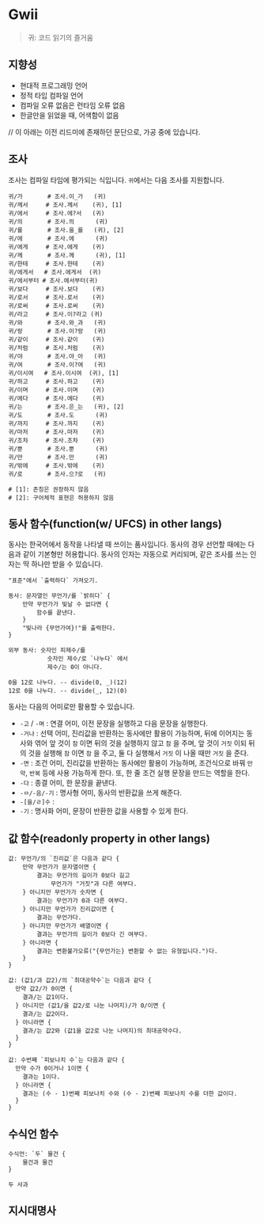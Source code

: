 # Gwii

> 귀: 코드 읽기의 즐거움

## 지향성

- 현대적 프로그래밍 언어
- 정적 타입 컴파일 언어
- 컴파일 오류 없음은 런타임 오류 없음
- 한글만을 읽었을 때, 어색함이 없음

// 이 아래는 이전 리드미에 존재하던 문단으로, 가공 중에 있습니다.

## 조사

조사는 컴파일 타임에 평가되는 식입니다. `귀`에서는 다음 조사를 지원합니다.

```gwii
귀/가       # 조사.이_가   (귀)
귀/께서     # 조사.께서    (귀), [1]
귀/에서     # 조사.에?서   (귀)
귀/의       # 조사.의      (귀)
귀/를       # 조사.을_를   (귀), [2]
귀/에       # 조사.에      (귀)
귀/에게     # 조사.에게    (귀)
귀/께       # 조사.께      (귀), [1]
귀/한테     # 조사.한테    (귀)
귀/에게서   # 조사.에게서  (귀)
귀/에서부터 # 조사.에서부터(귀)
귀/보다     # 조사.보다    (귀)
귀/로서     # 조사.로서    (귀)
귀/로써     # 조사.로써    (귀)
귀/라고     # 조사.이?라고 (귀)
귀/와       # 조사.와_과   (귀)
귀/랑       # 조사.이?랑   (귀)
귀/같이     # 조사.같이    (귀)
귀/처럼     # 조사.처럼    (귀)
귀/야       # 조사.야_아   (귀)
귀/여       # 조사.이?여   (귀)
귀/이시여   # 조사.이시여  (귀), [1]
귀/하고     # 조사.하고    (귀)
귀/이며     # 조사.이며    (귀)
귀/에다     # 조사.에다    (귀)
귀/는       # 조사.은_는   (귀), [2]
귀/도       # 조사.도      (귀)
귀/까지     # 조사.까지    (귀)
귀/마저     # 조사.마저    (귀)
귀/조차     # 조사.조차    (귀)
귀/뿐       # 조사.뿐      (귀)
귀/만       # 조사.만      (귀)
귀/밖에     # 조사.밖에    (귀)
귀/로       # 조사.으?로   (귀)

# [1]: 존칭은 권장하지 않음
# [2]: 구어체적 표현은 허용하지 않음
```

## 동사 함수(function(w/ UFCS) in other langs)

동사는 한국어에서 동작을 나타낼 때 쓰이는 품사입니다. 동사의 경우 선언할 때에는 다음과 같이 기본형만 허용합니다. 동사의 인자는 자동으로 커리되며, 같은 조사를 쓰는 인자는 딱 하나만 받을 수 있습니다.

```gwii
"표준"에서 `출력하다` 가져오기.

동사: 문자열인 무언가/를 `밝히다` {
    만약 무언가가 빛날 수 없다면 {
        함수를 끝낸다.
    }
    "빛나라 {무언가여}!"를 출력한다.
}

외부 동사: 숫자인 피제수/를
           숫자인 제수/로 `나누다` 에서
           제수/는 0이 아니다.

0을 12로 나누다. -- divide(0, _)(12)
12로 0을 나누다. -- divide(_, 12)(0)
```

동사는 다음의 어미로만 활용할 수 있습니다.

- `-고` / `-며` : 연결 어미, 이전 문장을 실행하고 다음 문장을 실행한다.
- `-거나` : 선택 어미, 진리값을 반환하는 동사에만 활용이 가능하며, 뒤에 이어지는 동사와 엮어 앞 것이 `참` 이면 뒤의 것을 실행하지 않고 `참` 을 주며, 앞 것이 `거짓` 이되 뒤의 것을 실행해 `참` 이면 `참` 을 주고, 둘 다 실행해서 `거짓` 이 나올 때만 `거짓` 을 준다.
- `-면` : 조건 어미, 진리값을 반환하는 동사에만 활용이 가능하며, 조건식으로 바꿔 `만약`, `반복` 등에 사용 가능하게 한다. 또, 한 줄 조건 실행 문장을 만드는 역할을 한다.
- `-다` : 종결 어미, 한 문장을 끝낸다.
- `-ㅁ/-음/-기` : 명사형 어미, 동사의 반환값을 쓰게 해준다.
- `-[을/ㄹ]수` :
- `-기` : 명사화 어미, 문장이 반환한 값을 사용할 수 있게 한다.

## 값 함수(readonly property in other langs)

```gwii
값: 무언가/의 `진리값`은 다음과 같다 {
    만약 무언가가 문자열이면 {
        결과는 무언가의 길이가 0보다 길고
            무언가가 "거짓"과 다른 여부다.
    } 아니지만 무언가가 숫자면 {
        결과는 무언가가 0과 다른 여부다.
    } 아니지만 무언가가 진리값이면 {
        결과는 무언가다.
    } 아니지만 무언가가 배열이면 {
        결과는 무언가의 길이가 0보다 긴 여부다.
    } 아니라면 {
        결과는 변환불가오류("{무언가는} 변환할 수 없는 유형입니다.")다.
    }
}

값: (값1/과 값2)/의 `최대공약수`는 다음과 같다 {
  만약 값2/가 0이면 {
    결과/는 값1이다.
  } 아니지만 (값1/을 값2/로 나눈 나머지)/가 0/이면 {
    결과/는 값2이다.
  } 아니라면 {
    결과/는 값2와 (값1을 값2로 나눈 나머지)의 최대공약수다.
  }
}

값: 수번째 `피보나치 수`는 다음과 같다 {
  만약 수가 0이거나 1이면 {
    결과는 1이다.
  } 아니라면 {
    결과는 (수 - 1)번째 피보나치 수와 (수 - 2)번째 피보나치 수를 더한 값이다.
  }
}
```

## 수식언 함수

```gwii
수식언: `두` 물건 {
	물건과 물건
}

두 사과
```

## 지시대명사

